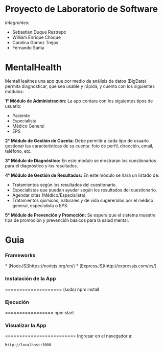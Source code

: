 # Proyecto de Laboratorio de Software

_Integrantes:_
* Sebastian Duque Restrepo
* William Enrique Choque
* Carolina Gomez Trejos
* Fernando Santa

<h1>MentalHealth</h1>
MentalHealthes una app que por medio de análisis de datos (BigData)
permita diagnosticar, que sea usable y rápida, y cuenta con los siguientes módulos:

**1° Módulo de Administración:** La app contara con los siguientes tipos de usuario:
  * Paciente
  * Especialista
  * Médico General
  * EPS

**2° Módulo de Gestión de Cuenta:** Debe permitir a cada tipo de usuario gestionar las características de su cuenta: foto de perfil, dirección, email, teléfono, etc.  

**3° Módulo de Diagnóstico:** En este módulo se mostraran los cuestionarios para el diagnóstico y los resultados.

**4° Módulo de Gestión de Resultados:** En este módulo se hara un listado de:
  * Tratamientos según los resultados del cuestionario.
  * Especialistas que puedan ayudar según los resultados del cuestionario.
  * Agendar citas (Médico/Especialista).
  * Tratamientos químicos, naturales y de vida sugereridos por el médico general, especialista o EPS.

**5° Módulo de Prevención y Promoción:** Se espera que el sistema muestre tips de promoción y prevención básicos para la salud mental.

<h1>Guia</h1>
<h3>Frameworks</h3>
* [NodeJS](https://nodejs.org/en/)
* [ExpressJS](http://expressjs.com/es/)
<h3>Instalación de la App</h3>
====================
    (sudo) npm install
<h3>Ejecución</h3>
=================
    npm start
<h3>Visualizar la App</h3>
=========================
Ingresar en el navegador a:

    http://localhost:3000
